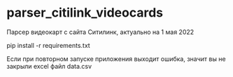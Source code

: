 # parser_citilink_videocards
Парсер видеокарт с сайта Ситилинк, актуально на 1 мая 2022

pip install -r requirements.txt

Если при повторном запуске приложения выходит ошибка, значит вы не закрыли excel файл data.csv
